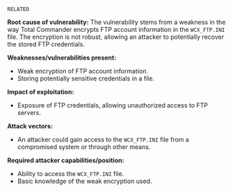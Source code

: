 ```
RELATED
```
**Root cause of vulnerability:**
The vulnerability stems from a weakness in the way Total Commander encrypts FTP account information in the `WCX_FTP.INI` file. The encryption is not robust, allowing an attacker to potentially recover the stored FTP credentials.

**Weaknesses/vulnerabilities present:**
- Weak encryption of FTP account information.
- Storing potentially sensitive credentials in a file.

**Impact of exploitation:**
- Exposure of FTP credentials, allowing unauthorized access to FTP servers.

**Attack vectors:**
- An attacker could gain access to the `WCX_FTP.INI` file from a compromised system or through other means.

**Required attacker capabilities/position:**
- Ability to access the `WCX_FTP.INI` file.
- Basic knowledge of the weak encryption used.